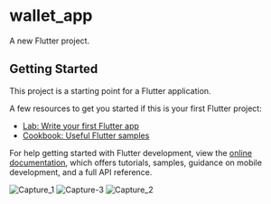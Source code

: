 # wallet_app

A new Flutter project.

## Getting Started

This project is a starting point for a Flutter application.

A few resources to get you started if this is your first Flutter project:

- [Lab: Write your first Flutter app](https://docs.flutter.dev/get-started/codelab)
- [Cookbook: Useful Flutter samples](https://docs.flutter.dev/cookbook)

For help getting started with Flutter development, view the
[online documentation](https://docs.flutter.dev/), which offers tutorials,
samples, guidance on mobile development, and a full API reference.


![Capture_1](https://user-images.githubusercontent.com/92115431/184164020-32507ed5-937d-4eeb-ab34-ade7d001aa12.JPG)
![Capture-3](https://user-images.githubusercontent.com/92115431/184164030-bb145266-bf56-4c2a-9568-15740cf486b2.JPG)
![Capture_2](https://user-images.githubusercontent.com/92115431/184164037-c6c64430-4325-40c5-9620-35a7a530379e.JPG)

